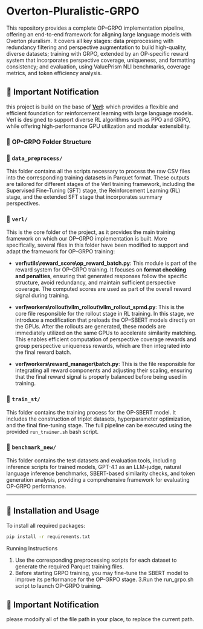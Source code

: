 # Overton-Pluralistic-GRPO

This repository provides a complete OP–GRPO implementation pipeline, offering an end-to-end framework for aligning large language models with Overton pluralism. It covers all key stages: data preprocessing with redundancy filtering and perspective augmentation to build high-quality, diverse datasets; training with GRPO, extended by an OP-specific reward system that incorporates perspective coverage, uniqueness, and formatting consistency; and evaluation, using ValuePrism NLI benchmarks, coverage metrics, and token efficiency analysis.

## 🚨 Important Notification
this project is build on the base of [**Verl**](https://github.com/volcengine/verl): which provides a flexible and efficient foundation for reinforcement learning with large language models. Verl is designed to support diverse RL algorithms such as PPO and GRPO, while offering high-performance GPU utilization and modular extensibility.

### 📁 **OP-GRPO Folder Structure**

### 📌 `data_preprocess/`
This folder contains all the scripts necessary to process the raw CSV files into the corresponding training datasets in Parquet format. These outputs are tailored for different stages of the Verl training framework, including the Supervised Fine-Tuning (SFT) stage, the Reinforcement Learning (RL) stage, and the extended SFT stage that incorporates summary perspectives.

### 📌 `verl/`
This is the core folder of the project, as it provides the main training framework on which our OP–GRPO implementation is built. More specifically, several files in this folder have been modified to support and adapt the framework for OP–GRPO training:
- **verl\utils\reward_score\op_reward_batch.py**:
   This module is part of the reward system for OP–GRPO training. It focuses on **format checking and penalties**, ensuring that generated responses follow the specific structure, avoid redundancy, and maintain sufficient perspective coverage. The computed scores are used as part of the overall reward signal during training.
  
- **verl\workers\rollout\vllm_rollout\vllm_rollout_spmd.py**:
   This is the core file responsible for the rollout stage in RL training. In this stage, we introduce a modification that preloads the OP–SBERT models directly on the GPUs. After the rollouts are generated, these models are immediately utilized on the same GPUs to accelerate similarity matching. This enables efficient computation of perspective coverage rewards and group perspective uniqueness rewards, which are then integrated into the final reward batch.
  
- **verl\workers\reward_manager\batch.py**:
   This is the file responsible for integrating all reward components and adjusting their scaling, ensuring that the final reward signal is properly balanced before being used in training.

### 📌 `train_st/`
This folder contains the training process for the OP-SBERT model. It includes the construction of triplet datasets, hyperparameter optimization, and the final fine-tuning stage. The full pipeline can be executed using the provided `run_trainer.sh` bash script.

### 📌 `benchmark_new/`
This folder contains the test datasets and evaluation tools, including inference scripts for trained models, GPT-4.1 as an LLM-judge, natural language inference benchmarks, SBERT-based similarity checks, and token generation analysis, providing a comprehensive framework for evaluating OP-GRPO performance.


---



## 🚀 Installation and Usage

To install all required packages:

```bash
pip install -r requirements.txt
```

Running Instructions

1. Use the corresponding preprocessing scripts for each dataset to generate the required Parquet training files.
2. Before starting GRPO training, you may fine-tune the SBERT model to improve its performance for the OP-GRPO stage.
3.Run the run_grpo.sh script to launch OP-GRPO training.

## 🚨 Important Notification
please modoify all of the file path in your place, to replace the current path.
